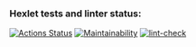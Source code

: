 ### Hexlet tests and linter status:
[![Actions Status](https://github.com/Aintdead86/frontend-project-lvl2/workflows/hexlet-check/badge.svg)](https://github.com/Aintdead86/frontend-project-lvl2/actions)
[![Maintainability](https://api.codeclimate.com/v1/badges/23f303fa5988fe300f6a/maintainability)](https://codeclimate.com/github/Aintdead86/frontend-project-lvl2/maintainability)
[![lint-check](https://github.com/Aintdead86/frontend-project-lvl2/actions/workflows/lint-check.yml/badge.svg)](https://github.com/Aintdead86/frontend-project-lvl2/actions/workflows/lint-check.yml)
